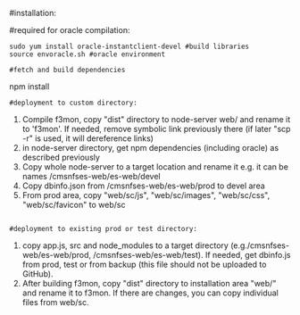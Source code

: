#installation:

#required for oracle compilation:
```
sudo yum install oracle-instantclient-devel #build libraries
source envoracle.sh #oracle environment

#fetch and build dependencies
```
npm install
```
#deployment to custom directory:
```
1. Compile f3mon, copy "dist" directory to node-server web/ and rename it to 'f3mon'.
If needed, remove symbolic link previously there (if later "scp -r" is used, it will dereference links)
2. in node-server directory, get npm dependencies (including oracle) as described previously
2. Copy whole node-server to a target location and rename it e.g. it can be names /cmsnfses-web/es-web/devel
3. Copy dbinfo.json from /cmsnfses-web/es-web/prod to devel area
4. From prod area, copy "web/sc/js", "web/sc/images", "web/sc/css", "web/sc/favicon" to web/sc
```

#deployment to existing prod or test directory:
```
1. copy app.js, src and node_modules to a target directory (e.g./cmsnfses-web/es-web/prod, /cmsnfses-web/es-web/test).
If needed, get dbinfo.js from prod, test or from backup (this file should not be uploaded to GitHub).
2. After building f3mon, copy "dist" directory to installation area "web/" and rename it to f3mon. If there are changes, you can copy individual files from web/sc.
```

